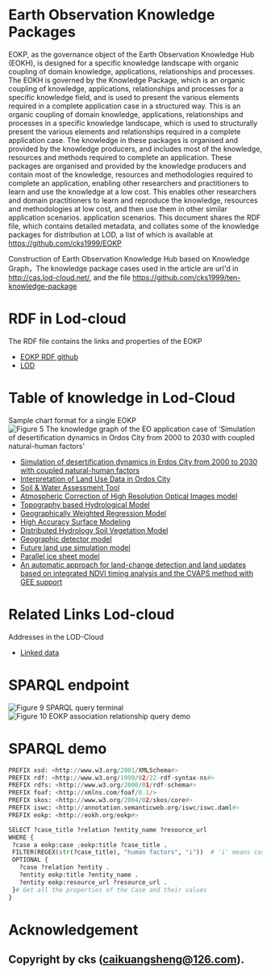 # Earth Observation Knowledge Packages
EOKP, as the governance object of the Earth Observation Knowledge Hub (EOKH), is designed for a specific knowledge landscape with organic coupling of domain knowledge, applications, relationships and processes. The EOKH is governed by the Knowledge Package, which is an organic coupling of knowledge, applications, relationships and processes for a specific knowledge field, and is used to present the various elements required in a complete application case in a structured way. This is an organic coupling of domain knowledge, applications, relationships and processes in a specific knowledge landscape, which is used to structurally present the various elements and relationships required in a complete application case. The knowledge in these packages is organised and provided by the knowledge producers, and includes most of the knowledge, resources and methods required to complete an application. These packages are organised and provided by the knowledge producers and contain most of the knowledge, resources and methodologies required to complete an application, enabling other researchers and practitioners to learn and use the knowledge at a low cost. This enables other researchers and domain practitioners to learn and reproduce the knowledge, resources and methodologies at low cost, and then use them in other similar application scenarios. application scenarios. This document shares the RDF file, which contains detailed metadata, and collates some of the knowledge packages for distribution at LOD, a list of which is available at https://github.com/cks1999/EOKP

Construction of Earth Observation Knowledge Hub based on Knowledge Graph，The knowledge package cases used in the article are url'd in http://cas.lod-cloud.net/, and the file
https://github.com/cks1999/ten-knowledge-package



# RDF in Lod-cloud
The RDF file contains the links and properties of the EOKP
  * [EOKP RDF github](https://github.com/cks1999/EOKP/EOKP.rdf)
  * [LOD](https://lod-cloud.net/)

# Table of knowledge in Lod-Cloud
Sample chart format for a single EOKP
![Figure 5  The knowledge graph of the EO application case of ‘Simulation of desertification dynamics in Ordos City from 2000 to 2030 with coupled natural-human factors’](https://github.com/cks1999/EOKP/assets/27915729/5d56f5b6-3c80-4709-9c05-5cabb976dc4e)

  * [Simulation of desertification dynamics in Erdos City from 2000 to 2030 with coupled natural-human factors](https://lod-cloud.net/dataset/SDDEC)
  * [Interpretation of Land Use Data in Ordos City](https://lod-cloud.net/dataset/ILUSOC)
  * [Soil & Water Assessment Tool](https://lod-cloud.net/dataset/SWAT)
  * [Atmospheric Correction of High Resolution Optical Images model](https://lod-cloud.net/dataset/model)
  * [Topography based Hydrological Model](https://lod-cloud.net/dataset/TOPMODEL)
  * [Geographically Weighted Regression Model](https://lod-cloud.net/dataset/GWR)
  * [High Accuracy Surface Modeling](https://lod-cloud.net/dataset/HASM)
  * [Distributed Hydrology Soil Vegetation Model](https://lod-cloud.net/dataset/DHSVM)
  * [Geographic detector model](https://lod-cloud.net/dataset/GeoDetector)
  * [Future land use simulation model](https://lod-cloud.net/dataset/FLUS)
  * [Parallel ice sheet model](https://lod-cloud.net/dataset/PISM)
  * [An automatic approach for land-change detection and land updates based on integrated NDVI timing analysis and the CVAPS method with GEE support](https://lod-cloud.net/dataset/model1)

# Related Links Lod-cloud
Addresses in the LOD-Cloud
* [Linked data](https://lod-cloud.net/)


# SPARQL endpoint

![Figure 9  SPARQL query terminal ](https://github.com/cks1999/EOKP/assets/27915729/e0ecf9cf-fefd-4785-a882-863b9ad15f2a)
![Figure 10  EOKP association relationship query demo](https://github.com/cks1999/EOKP/assets/27915729/f1ba1209-b2c7-414b-beb7-5ead2d658ff5)



# SPARQL demo

 ```python
PREFIX xsd: <http://www.w3.org/2001/XMLSchema#>
PREFIX rdf: <http://www.w3.org/1999/02/22-rdf-syntax-ns#>
PREFIX rdfs: <http://www.w3.org/2000/01/rdf-schema#>
PREFIX foaf: <http://xmlns.com/foaf/0.1/>
PREFIX skos: <http://www.w3.org/2004/02/skos/core#>
PREFIX iswc: <http://annotation.semanticweb.org/iswc/iswc.daml#>
PREFIX eokp: <http://eokh.org/eokp#>

SELECT ?case_title ?relation ?entity_name ?resource_url
WHERE {
  ?case a eokp:case ;eokp:title ?case_title .
  FILTER(REGEX(str(?case_title), "human factors", "i"))  # 'i' means case insensitive
  OPTIONAL { 
    ?case ?relation ?entity .
    ?entity eokp:title ?entity_name .
    ?entity eokp:resource_url ?resource_url .
  }# Get all the properties of the Case and their values
}
 ```
# Acknowledgement
Copyright by cks (caikuangsheng@126.com).
------
